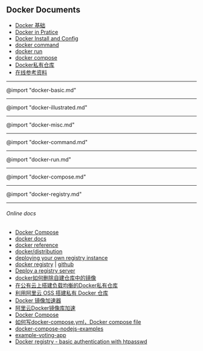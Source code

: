 ## Docker Documents
* [Docker 基础](#docker_basic)
* [Docker in Pratice](#docker_illustrated)
* [Docker Install and Config](#docker_misc)
* [docker command](#docker_command)
* [docker run](#docker_run)
* [docker compose](#docker_compose)
* [Docker私有仓库](#docker_registry)
* [在线参考资料](#docker_onlinedocs)

---
<span id="docker_basic"></span>
@import "docker-basic.md"

---
<span id="docker_illustrated"></span>
@import "docker-illustrated.md"

---
<span id="docker_misc"></span>
@import "docker-misc.md"

---
<span id="docker_command"></span>
@import "docker-command.md"

---
<span id="docker_run"></span>
@import "docker-run.md"

---
<span id="docker_compose"></span>
@import "docker-compose.md"

---
<span id="docker_registry"></span>
@import "docker-registry.md"

---
<span id="docker_onlinedocs"></span>
###### Online docs
* [Docker Compose](https://docs.docker.com/compose/overview/)
* [docker docs](https://docs.docker.com/)
* [docker reference](https://docs.docker.com/reference/)
* [docker/distribution](https://github.com/docker/distribution)
* [deploying your own registry instance](https://github.com/docker/docker.github.io/blob/master/registry/deploying.md)
* [docker registry](https://docs.docker.com/registry/) | [github](https://hub.docker.com/_/registry/)
* [Deploy a registry server](https://docs.docker.com/registry/deploying/)
* [docker如何删除自建仓库中的镜像](https://github.com/burnettk/delete-docker-registry-image)
* [在公有云上搭建负载均衡的Docker私有仓库](https://genedock.com/blog/2015/09/28/docker_private_registry/)
* [利用阿里云 OSS 搭建私有 Docker 仓库](http://morning.work/page/2016-01/deploying-your-own-private-docker-registry.html)
* [Docker 镜像加速器](https://yq.aliyun.com/articles/29941)
* [阿里云Docker镜像库加速](http://www.cnblogs.com/chen110xi/p/6230940.html)
* [Docker Compose](https://docs.docker.com/compose/compose-file/)
* [如何写docker-compose.yml，Docker compose file](https://deepzz.com/post/docker-compose-file.html)
* [docker-compose-nodejs-examples ](https://github.com/b00giZm/docker-compose-nodejs-examples)
* [example-voting-app](https://github.com/docker/example-voting-app)
* [Docker registry - basic authentication with htpasswd](https://github.com/docker/distribution/issues/655)